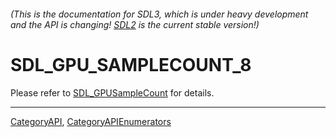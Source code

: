 ###### (This is the documentation for SDL3, which is under heavy development and the API is changing! [SDL2](https://wiki.libsdl.org/SDL2/) is the current stable version!)
# SDL_GPU_SAMPLECOUNT_8

Please refer to [SDL_GPUSampleCount](SDL_GPUSampleCount) for details.

----
[CategoryAPI](CategoryAPI), [CategoryAPIEnumerators](CategoryAPIEnumerators)

